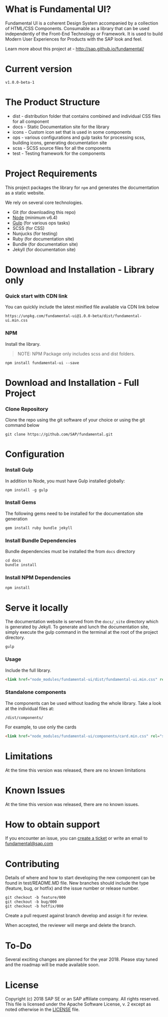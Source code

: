 # What is Fundamental UI?

Fundamental UI is a coherent Design System accompanied by a collection of HTML/CSS Components. Consumable as a library that can be used independently of the Front-End Technology or Framework. It is used to build Modern User Experiences for Products with the SAP look and feel.

Learn more about this project at - http://sap.github.io/fundamental/

# Current version
````
v1.0.0-beta-1
````

# The Product Structure

* dist - distribution folder that contains combined and individual CSS files for all component
* docs - Static Documentation site for the library
* icons - Custom icon set that is used in some components
* ops - various configurations and gulp tasks for processing scss, building icons, generating documentation site
* scss - SCSS source files for all the components
* test - Testing framework for the components


# Project Requirements

This project packages the library for `npm` and generates the documentation as a static website.

We rely on several core technologies.

* Git (for downloading this repo)
* [Node](https://nodejs.org/) (minimum v6.4)
* [Gulp](https://gulpjs.com/) (for various ops tasks)
* SCSS (for CSS)
* Nunjucks (for testing)
* Ruby (for documentation site)
* Bundle (for documentation site)
* Jekyll (for documentation site)


# Download and Installation - Library only

### Quick start with CDN link

You can quickly include the latest minified file available via CDN link below

```
https://unpkg.com/fundamental-ui@1.0.0-beta/dist/fundamental-ui.min.css
```

### NPM

Install the library.

> NOTE:  NPM Package only includes scss and dist folders.

````
npm install fundamental-ui --save
````


# Download and Installation - Full Project

### Clone Repository

Clone the repo using the git software of your choice or using the git command below

````
git clone https://github.com/SAP/fundamental.git
````


# Configuration

### Install Gulp
In addition to Node, you must have Gulp installed globally:

`npm install -g gulp`

### Install Gems
The following gems need to be installed for the documentation site generation

`gem install ruby bundle jekyll`

### Install Bundle Dependencies

Bundle dependencies must be installed the from `docs` directory

````
cd docs
bundle install
````

### Install NPM Dependencies

````
npm install
````


# Serve it locally

The documentation website is served from the `docs/_site` directory which is generated by Jekyll. To generate and lunch the documentation site, simply execute the gulp command in the terminal at the root of the project directory.

```
gulp
```

### Usage

Include the full library.

```html
<link href="node_modules/fundamental-ui/dist/fundamental-ui.min.css" rel="stylesheet" />
```

### Standalone components
The components can be used without loading the whole library. Take a look at the individual files at:

```
/dist/components/
```

For example, to use only the cards
```html
<link href="node_modules/fundamental-ui/components/card.min.css" rel="stylesheet" />
````


# Limitations

At the time this version was released, there are no known limitations


# Known Issues

At the time this version was released, there are no known issues.


# How to obtain support

If you encounter an issue, you can [create a ticket](https://github.com/SAP/fundamental/issues) or write an email to fundamental@sap.com


# Contributing

Details of where and how to start developing the new component can be found in test/README.MD file.
New branches should include the type (feature, bug, or hotfix) and the issue number or release number.

```
git checkout -b feature/000
git checkout -b bug/000
git checkout -b hotfix/000
```

Create a pull request against branch  develop  and assign it for review.

When accepted, the reviewer will merge and delete the branch.


# To-Do

Several exciting changes are planned for the year 2018. Please stay tuned and the roadmap will be made available soon.


# License

Copyright (c) 2018 SAP SE or an SAP affiliate company. All rights reserved.
This file is licensed under the Apache Software License, v. 2 except as noted otherwise in the [LICENSE](https://github.com/SAP/fundamental/blob/master/LICENSE) file.
